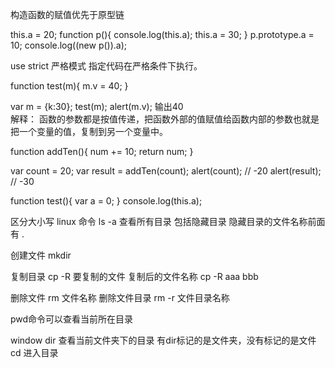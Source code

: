 构造函数的赋值优先于原型链

this.a = 20;
function p(){
  console.log(this.a);
  this.a = 30;
}
p.prototype.a = 10;
console.log((new p()).a);

<p>
use strict 严格模式
指定代码在严格条件下执行。
</p>

function test(m){
  m.v = 40;
}

var m = {k:30};
test(m);
alert(m.v);
输出40  
解释： 函数的参数都是按值传递，把函数外部的值赋值给函数内部的参数也就是把一个变量的值，复制到另一个变量中。

function addTen(){
  num += 10;
  return num;
}

var count = 20;
var result = addTen(count);
alert(count);  // -20
alert(result); // -30


function test(){
  var a = 0;
}
console.log(this.a);

区分大小写
linux 命令
ls -a 查看所有目录 包括隐藏目录   隐藏目录的文件名称前面有 . 

创建文件 mkdir  

复制目录 cp -R 要复制的文件 复制后的文件名称
cp -R aaa bbb

删除文件 
rm 文件名称
删除文件目录
rm -r 文件目录名称

pwd命令可以查看当前所在目录

window
dir 查看当前文件夹下的目录 有dir标记的是文件夹，没有标记的是文件
cd 进入目录
